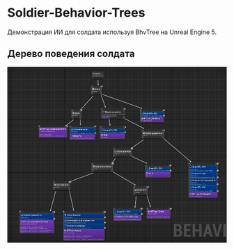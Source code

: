 # Soldier-Behavior-Trees

Демонстрация ИИ для солдата используя BhvTree на Unreal Engine 5.

## Дерево поведения солдата

![](BehTree.png)
